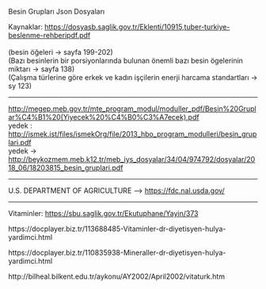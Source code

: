 Besin Grupları Json Dosyaları

Kaynaklar:
https://dosyasb.saglik.gov.tr/Eklenti/10915,tuber-turkiye-beslenme-rehberipdf.pdf  
<br>(besin öğeleri -> sayfa 199-202) 
<br>(Bazı besinlerin bir porsiyonlarında bulunan önemli bazı besin ögelerinin miktarı -> sayfa 138)
<br>(Çalışma türlerine göre erkek ve kadın işçilerin enerji harcama standartları -> sy 123)

-------------------------

http://megep.meb.gov.tr/mte_program_modul/moduller_pdf/Besin%20Gruplar%C4%B1%20(Yiyecek%20%C4%B0%C3%A7ecek).pdf
<br>
yedek : http://ismek.ist/files/ismekOrg/file/2013_hbo_program_modulleri/besin_gruplari.pdf
<br>
yedek -> http://beykozmem.meb.k12.tr/meb_iys_dosyalar/34/04/974792/dosyalar/2018_06/18203815_besin_gruplari.pdf


-------------------------
U.S. DEPARTMENT OF AGRICULTURE --> https://fdc.nal.usda.gov/

-------------------------
Vitaminler: https://sbu.saglik.gov.tr/Ekutuphane/Yayin/373

<p>https://docplayer.biz.tr/113688485-Vitaminler-dr-diyetisyen-hulya-yardimci.html
  </p>
  
  <p>https://docplayer.biz.tr/110835938-Mineraller-dr-diyetisyen-hulya-yardimci.html
  </p>
  
  <p>http://bilheal.bilkent.edu.tr/aykonu/AY2002/April2002/vitaturk.htm
  </p>
  
  
